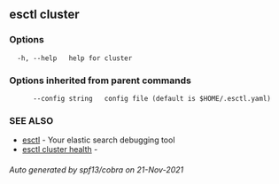 ## esctl cluster



### Options

```
  -h, --help   help for cluster
```

### Options inherited from parent commands

```
      --config string   config file (default is $HOME/.esctl.yaml)
```

### SEE ALSO

* [esctl](esctl.md)	 - Your elastic search debugging tool
* [esctl cluster health](esctl_cluster_health.md)	 - 

###### Auto generated by spf13/cobra on 21-Nov-2021
